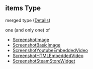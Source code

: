## items Type

merged type ([Details](game-properties-screenshots-items.md))

one (and only one) of

-   [ScreenshotImage](game-properties-screenshots-items-oneof-screenshotimage.md "check type definition")
-   [ScreenshotBasicImage](game-properties-screenshots-items-oneof-screenshotbasicimage.md "check type definition")
-   [ScreenshotYoutubeEmbeddedVideo](game-properties-screenshots-items-oneof-screenshotyoutubeembeddedvideo.md "check type definition")
-   [ScreenshotHTMLEmbeddedVideo](game-properties-screenshots-items-oneof-screenshothtmlembeddedvideo.md "check type definition")
-   [ScreenshotSteamStoreWidget](game-properties-screenshots-items-oneof-screenshotsteamstorewidget.md "check type definition")

